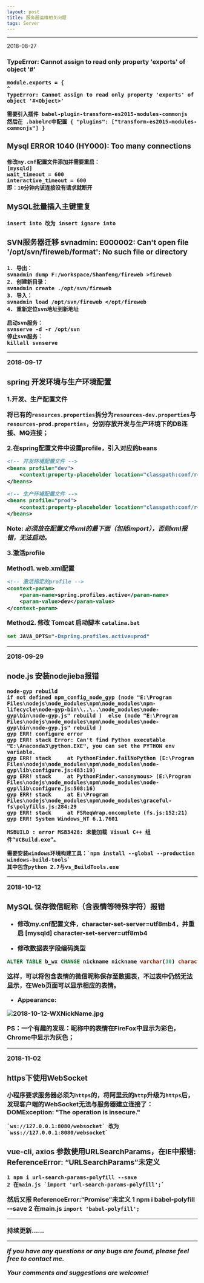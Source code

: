 ```yaml
---
layout: post
title: 服务器运维相关问题
tags: Server
---
```


---
2018-08-27

### TypeError: Cannot assign to read only property 'exports' of object '#<Object>'

    module.exports = {
    ^
    TypeError: Cannot assign to read only property 'exports' of object '#<Object>'

    需要引入插件 babel-plugin-transform-es2015-modules-commonjs
    然后在 .babelrc中配置 { "plugins": ["transform-es2015-modules-commonjs"] }


### Mysql ERROR 1040 (HY000): Too many connections

    修改my.cnf配置文件添加并需要重启：
    [mysqld] 
    wait_timeout = 600
    interactive_timeout = 600
    即：10分钟内该连接没有请求就断开


### MySQL批量插入主键重复

    insert into 改为 insert ignore into


### SVN服务器迁移 svnadmin: E000002: Can't open file '/opt/svn/fireweb/format': No such file or directory

    1. 导出：
    svnadmin dump F:/workspace/Shanfeng/fireweb >fireweb
    2. 创建新目录：
    svnadmin create ./opt/svn/fireweb
    3. 导入：
    svnadmin load /opt/svn/fireweb </opt/fireweb
    4. 重新定位svn地址到新地址

    启动svn服务：
    svnserve -d -r /opt/svn
    停止svn服务：
    killall svnserve

---
2018-09-17

### spring 开发环境与生产环境配置

1.开发、生产配置文件

将已有的`resources.properties`拆分为`resources-dev.properties`与`resources-prod.properties`，分别存放开发与生产环境下的DB连接、MQ连接；

2.在spring配置文件中设置profile，引入对应的beans

``` xml
<!-- 开发环境配置文件 -->
<beans profile="dev">
    <context:property-placeholder location="classpath:conf/resources-dev.properties"/>
</beans>

<!-- 生产环境配置文件 -->
<beans profile="prod">
    <context:property-placeholder location="classpath:conf/resources-prod.properties"/>
</beans>
```

Note: ***必须放在配置文件xml的最下面（包括import），否则xml报错，无法启动。***

3.激活profile

Method1. web.xml配置

``` xml
<!-- 激活指定的profile -->
<context-param> 
    <param-name>spring.profiles.active</param-name> 
    <param-value>dev</param-value> 
</context-param>
```

Method2. 修改 Tomcat 启动脚本 `catalina.bat`

``` bash
set JAVA_OPTS="-Dspring.profiles.active=prod"
```

---
2018-09-29

### node.js 安装nodejieba报错
    node-gyp rebuild
    if not defined npm_config_node_gyp (node "E:\Program Files\nodejs\node_modules\npm\node_modules\npm-lifecycle\node-gyp-bin\\..\..\node_modules\node-gyp\bin\node-gyp.js" rebuild )  else (node "E:\Program Files\nodejs\node_modules\npm\node_modules\node-gyp\bin\node-gyp.js" rebuild )
    gyp ERR! configure error
    gyp ERR! stack Error: Can't find Python executable "E:\Anaconda3\python.EXE", you can set the PYTHON env variable.
    gyp ERR! stack     at PythonFinder.failNoPython (E:\Program Files\nodejs\node_modules\npm\node_modules\node-gyp\lib\configure.js:483:19)
    gyp ERR! stack     at PythonFinder.<anonymous> (E:\Program Files\nodejs\node_modules\npm\node_modules\node-gyp\lib\configure.js:508:16)
    gyp ERR! stack     at E:\Program Files\nodejs\node_modules\npm\node_modules\graceful-fs\polyfills.js:284:29
    gyp ERR! stack     at FSReqWrap.oncomplete (fs.js:152:21)
    gyp ERR! System Windows_NT 6.1.7601

    MSBUILD : error MSB3428: 未能加载 Visual C++ 组件“VCBuild.exe”。

    需要安装windows环境构建工具：`npm install --global --production windows-build-tools`
    其中包含python 2.7与vs_BuildTools.exe

---
2018-10-12

### MySQL 保存微信昵称（含表情等特殊字符）报错

- 修改my.cnf配置文件，character-set-server=utf8mb4，并重启
[mysqld]
character-set-server=utf8mb4

- 修改数据表字段编码类型

``` sql
ALTER TABLE b_wx CHANGE nickname nickname varchar(30) character set utf8mb4 collate utf8mb4_unicode_ci;
``` 

这样，可以将包含表情的微信昵称保存至数据表，不过表中仍然无法显示，在Web页面可以显示相应的表情。

- Appearance: 

![2018-10-12-WXNickName.jpg](https://github.com/heartsuit/heartsuit.github.io/raw/master/pictures/2018-10-12-WXNickName.jpg)

PS：一个有趣的发现：昵称中的表情在FireFox中显示为彩色，Chrome中显示为灰色；


---
2018-11-02

### https下使用WebSocket

小程序要求服务器必须为`https`的，将阿里云的`http`升级为`https`后，发现客户端的WebSocket无法与服务器建立连接了：DOMException: "The operation is insecure."

    `ws://127.0.0.1:8080/websocket` 改为 `wss://127.0.0.1:8080/websocket`


### vue-cli, axios 参数使用URLSearchParams，在IE中报错: ReferenceError: “URLSearchParams”未定义
    1 npm i url-search-params-polyfill --save
    2 在main.js `import 'url-search-params-polyfill';`

然后又报 ReferenceError:“Promise”未定义
    1 npm i babel-polyfill --save
    2 在main.js `import 'babel-polyfill';`


--- 
持续更新……

---
***If you have any questions or any bugs are found, please feel free to contact me.***

***Your comments and suggestions are welcome!***